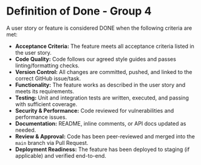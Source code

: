 # Definition of Done - Group 4

A user story or feature is considered DONE when the following criteria are met:

- **Acceptance Criteria:** The feature meets all acceptance criteria listed in the user story.  
- **Code Quality:** Code follows our agreed style guides and passes linting/formatting checks.  
- **Version Control:** All changes are committed, pushed, and linked to the correct GitHub issue/task.  
- **Functionality:** The feature works as described in the user story and meets its requirements.  
- **Testing:** Unit and integration tests are written, executed, and passing with sufficient coverage.  
- **Security & Performance:** Code reviewed for vulnerabilities and performance issues.  
- **Documentation:** README, inline comments, or API docs updated as needed.  
- **Review & Approval:** Code has been peer-reviewed and merged into the `main` branch via Pull Request.  
- **Deployment Readiness:** The feature has been deployed to staging (if applicable) and verified end-to-end.  
